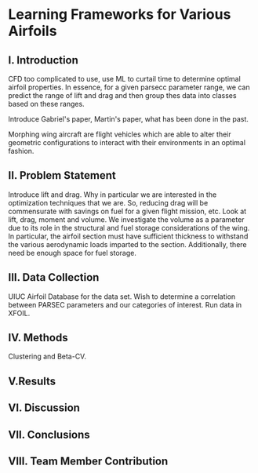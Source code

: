 # Learning Frameworks for Various Airfoils

## I. Introduction
CFD too complicated to use, use ML to curtail time to determine optimal airfoil properties.
In essence, for a given parsecc parameter range, we can predict the range of lift and drag and then group thes data into classes based on these ranges. 


Introduce Gabriel's paper, Martin's paper, what has been done in the past.

Morphing wing aircraft are flight vehicles which are able to alter their geometric configurations to interact with their environments in an optimal fashion.

## II. Problem Statement 
Introduce lift and drag. Why in particular we are interested in the optimization techniques that we are. So, reducing drag will be commensurate with savings on fuel for a given flight mission, etc. 
Look at lift, drag, moment and volume. We investigate the volume as a parameter due to its role in the structural and fuel storage considerations of the wing. In particular, the airfoil section must have sufficient thickness to withstand the various aerodynamic loads imparted to the section. Additionally, there need be enough space for fuel storage.



## III. Data Collection
UIUC Airfoil Database for the data set. Wish to determine a correlation between PARSEC parameters and our categories of interest.
Run data in XFOIL. 

## IV. Methods
Clustering and Beta-CV. 


## V.Results

## VI. Discussion

## VII. Conclusions


## VIII. Team Member Contribution





